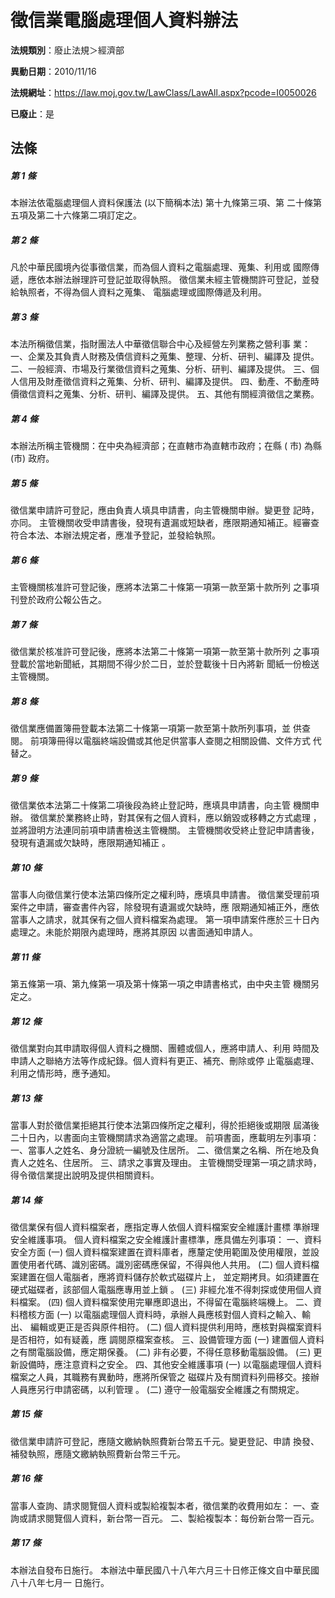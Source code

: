 # 徵信業電腦處理個人資料辦法

**法規類別**：廢止法規＞經濟部

**異動日期**：2010/11/16  

**法規網址**：https://law.moj.gov.tw/LawClass/LawAll.aspx?pcode=I0050026

**已廢止**：是



## 法條
##### 第 1 條
本辦法依電腦處理個人資料保護法 (以下簡稱本法) 第十九條第三項、第
二十條第五項及第二十六條第二項訂定之。

##### 第 2 條
凡於中華民國境內從事徵信業，而為個人資料之電腦處理、蒐集、利用或
國際傳遞，應依本辦法辦理許可登記並取得執照。
徵信業未經主管機關許可登記，並發給執照者，不得為個人資料之蒐集、
電腦處理或國際傳遞及利用。

##### 第 3 條
本法所稱徵信業，指財團法人中華徵信聯合中心及經營左列業務之營利事
業：
一、企業及其負責人財務及債信資料之蒐集、整理、分析、研判、編譯及
    提供。
二、一般經濟、市場及行業徵信資料之蒐集、分析、研判、編譯及提供。
三、個人信用及財產徵信資料之蒐集、分析、研判、編譯及提供。
四、動產、不動產時價徵信資料之蒐集、分析、研判、編譯及提供。
五、其他有關經濟徵信之業務。


##### 第 4 條
本辦法所稱主管機關：在中央為經濟部；在直轄市為直轄市政府；在縣 (
市) 為縣 (市) 政府。

##### 第 5 條
徵信業申請許可登記，應由負責人填具申請書，向主管機關申辦。變更登
記時，亦同。
主管機關收受申請書後，發現有遺漏或短缺者，應限期通知補正。經審查
符合本法、本辦法規定者，應准予登記，並發給執照。

##### 第 6 條
主管機關核准許可登記後，應將本法第二十條第一項第一款至第十款所列
之事項刊登於政府公報公告之。

##### 第 7 條
徵信業於核准許可登記後，應將本法第二十條第一項第一款至第十款所列
之事項登載於當地新聞紙，其期間不得少於二日，並於登載後十日內將新
聞紙一份檢送主管機關。

##### 第 8 條
徵信業應備置簿冊登載本法第二十條第一項第一款至第十款所列事項，並
供查閱。
前項簿冊得以電腦終端設備或其他足供當事人查閱之相關設備、文件方式
代替之。

##### 第 9 條
徵信業依本法第二十條第二項後段為終止登記時，應填具申請書，向主管
機關申辦。
徵信業於業務終止時，對其保有之個人資料，應以銷毀或移轉之方式處理
，並將證明方法連同前項申請書檢送主管機關。
主管機關收受終止登記申請書後，發現有遺漏或欠缺時，應限期通知補正
。

##### 第 10 條
當事人向徵信業行使本法第四條所定之權利時，應填具申請書。
徵信業受理前項案件之申請，審查書件內容，除發現有遺漏或欠缺時，應
限期通知補正外，應依當事人之請求，就其保有之個人資料檔案為處理。
第一項申請案件應於三十日內處理之。未能於期限內處理時，應將其原因
以書面通知申請人。

##### 第 11 條
第五條第一項、第九條第一項及第十條第一項之申請書格式，由中央主管
機關另定之。

##### 第 12 條
徵信業對向其申請取得個人資料之機關、團體或個人，應將申請人、利用
時間及申請人之聯絡方法等作成紀錄。個人資料有更正、補充、刪除或停
止電腦處理、利用之情形時，應予通知。

##### 第 13 條
當事人對於徵信業拒絕其行使本法第四條所定之權利，得於拒絕後或期限
屆滿後二十日內，以書面向主管機關請求為適當之處理。
前項書面，應載明左列事項：
一、當事人之姓名、身分證統一編號及住居所。
二、徵信業之名稱、所在地及負責人之姓名、住居所。
三、請求之事實及理由。
主管機關受理第一項之請求時，得令徵信業提出說明及提供相關資料。


##### 第 14 條
徵信業保有個人資料檔案者，應指定專人依個人資料檔案安全維護計畫標
準辦理安全維護事項。
個人資料檔案之安全維護計畫標準，應具備左列事項：
一、資料安全方面
 (一) 個人資料檔案建置在資料庫者，應釐定使用範圍及使用權限，並設
      置使用者代碼、識別密碼。識別密碼應保留，不得與他人共用。
 (二) 個人資料檔案建置在個人電腦者，應將資料儲存於軟式磁碟片上，
      並定期拷貝。如須建置在硬式磁碟者，該部個人電腦應專用並上鎖
      。
 (三) 非經允准不得刺探或使用個人資料檔案。
 (四) 個人資料檔案使用完畢應即退出，不得留在電腦終端機上。
二、資料稽核方面
 (一) 以電腦處理個人資料時，承辦人員應核對個人資料之輸入、輸出、
      編輯或更正是否與原件相符。
 (二) 個人資料提供利用時，應核對與檔案資料是否相符，如有疑義，應
      調閱原檔案查核。
三、設備管理方面
 (一) 建置個人資料之有關電腦設備，應定期保養。
 (二) 非有必要，不得任意移動電腦設備。
 (三) 更新設備時，應注意資料之安全。
四、其他安全維護事項
 (一) 以電腦處理個人資料檔案之人員，其職務有異動時，應將所保管之
      磁碟片及有關資料列冊移交。接辦人員應另行申請密碼，以利管理
      。
 (二) 遵守一般電腦安全維護之有關規定。


##### 第 15 條
徵信業申請許可登記，應隨文繳納執照費新台幣五千元。變更登記、申請
換發、補發執照，應隨文繳納執照費新台幣三千元。

##### 第 16 條
當事人查詢、請求閱覽個人資料或製給複製本者，徵信業酌收費用如左：
一、查詢或請求閱覽個人資料，新台幣一百元。
二、製給複製本：每份新台幣一百元。


##### 第 17 條
本辦法自發布日施行。
本辦法中華民國八十八年六月三十日修正條文自中華民國八十八年七月一
日施行。


